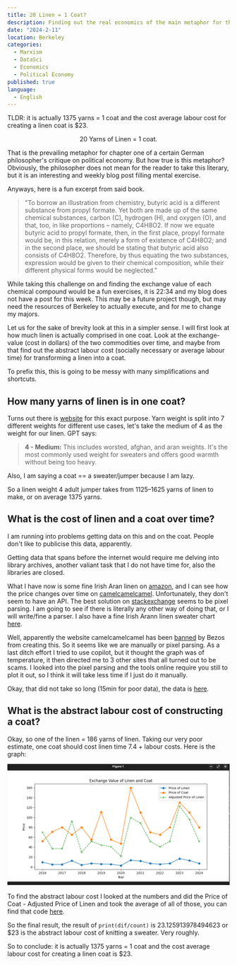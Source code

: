 ```yaml
---
title: 20 Linen = 1 Coat?
description: Finding out the real economics of the main metaphor for the first chapter of a certain german philosopher critique of political economy
date: "2024-2-11"
location: Berkeley
categories:
  - Marxism
  - DataSci
  - Economics
  - Political Economy
published: true
language: 
  - English
---
```


TLDR: it is actually 1375 yarns = 1 coat and the cost average labour cost for creating a linen coat is $23.

<center>20 Yarns of Linen = 1 coat. </center>

That is the prevailing metaphor for chapter one of a certain German philosopher's critique on political economy. But how true is this metaphor? Obviously, the philosopher does not mean for the reader to take this literary, but it is an interesting and weekly blog post filling mental exercise.

Anyways, here is a fun excerpt from said book.

> "To borrow an illustration from chemistry, butyric acid is a different substance from propyl formate. Yet both are made up of the same chemical substances, carbon (C), hydrogen (H), and oxygen (O), and that, too, in like proportions – namely, C4H8O2. If now we equate butyric acid to propyl formate, then, in the first place, propyl formate would be, in this relation, merely a form of existence of C4H8O2; and in the second place, we should be stating that butyric acid also consists of C4H8O2. Therefore, by thus equating the two substances, expression would be given to their chemical composition, while their different physical forms would be neglected."

While taking this challenge on and finding the exchange value of each chemical compound would be a fun exercises, it is 22:34 and my blog does not have a post for this week. This may be a future project though, but may need the resources of Berkeley to actually execute, and for me to change my majors.

Let us for the sake of brevity look at this in a simpler sense. I will first look at how much linen is actually comprised in one coat. Look at the exchange-value (cost in dollars) of the two commodities over time, and maybe from that find out the abstract labour cost (socially necessary or average labour time) for transforming a linen into a coat.

To prefix this, this is going to be messy with many simplifications and shortcuts.

## How many yarns of linen is in one coat?

Turns out there is [website](https://support.lionbrand.com/support/solutions/articles/17000035213-how-much-yarn-do-i-need-to-make-a-) for this exact purpose. Yarn weight is split into 7 different weights for different use cases, let's take the medium of 4 as the weight for our linen. GPT says:

> **4 - Medium:** This includes worsted, afghan, and aran weights. It's the most commonly used weight for sweaters and offers good warmth without being too heavy.

Also, I am saying a coat == a sweater/jumper because I am lazy.

So a linen weight 4 adult jumper takes from 1125–1625 yarns of linen to make, or on average 1375 yarns.

## What is the cost of linen and a coat over time?

I am running into problems getting data on this and on the coat. People don't like to publicise this data, apparently.

Getting data that spans before the internet would require me delving into library archives, another valiant task that I do not have time for, also the libraries are closed.

What I have now is some fine Irish Aran linen on [amazon](https://www.amazon.com/dp/B017T977IM?tag=camelweb-20&linkCode=ogi&th=1&psc=1&language=en_US), and I can see how the price changes over time on [camelcamelcamel](https://3cmls.co/US/B017T977IM). Unfortunately, they don't seem to have an API. The best solution on [stackexchange](https://opendata.stackexchange.com/questions/11920/extracting-data-in-tabular-form-from-camelcamelcamel) seems to be pixel parsing. I am going to see if there is literally any other way of doing that, or I will write/fine a parser. I also have a fine Irish Arann linen sweater chart [here](https://camelcamelcamel.com/product/B00JZKUAO2?context=search).

Well, apparently the website camelcamelcamel has been [banned](https://camelcamelcamel.com/contact) by Bezos from creating this. So it seems like we are manually or pixel parsing. As a last ditch effort I tried to use copilot, but it thought the graph was of temperature, it then directed me to 3 other sites that all turned out to be scams. I looked into the pixel parsing and the tools online require you still to plot it out, so I think it will take less time if I just do it manually.

Okay, that did not take so long (15min for poor data), the data is [here](https://github.com/TheArctesian/20-linen-1-coat/blob/main/data/data.csv).

## What is the abstract labour cost of constructing a coat?

Okay, so one of the linen = 186 yarns of linen. Taking our very poor estimate, one coat should cost linen time 7.4 + labour costs. Here is the graph:

![](https://raw.githubusercontent.com/TheArctesian/20-linen-1-coat/main/graphss.png)

To find the abstract labour cost I looked at the numbers and did the Price of Coat - Adjusted Price of Linen and took the average of all of those, you can find that code [here](https://github.com/TheArctesian/20-linen-1-coat/blob/main/abstract.py).

So the final result, the result of `print(dif/count)` is 23.125913978494623 or $23 is the abstract labour cost of knitting a sweater. Very roughly.

So to conclude: it is actually 1375 yarns = 1 coat and the cost average labour cost for creating a linen coat is $23.
